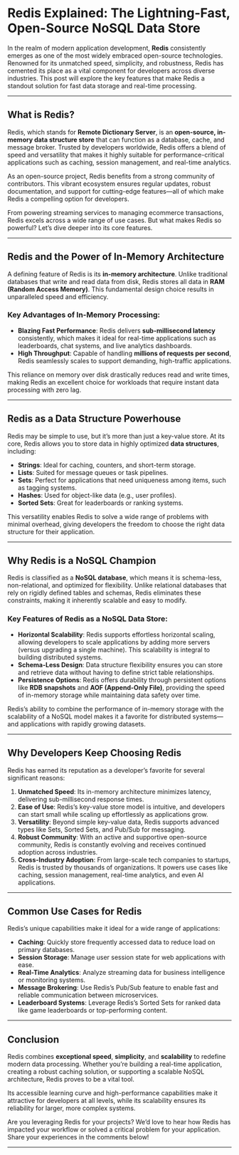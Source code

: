 # Redis Explained: The Lightning-Fast, Open-Source NoSQL Data Store  

In the realm of modern application development, **Redis** consistently emerges as one of the most widely embraced open-source technologies. Renowned for its unmatched speed, simplicity, and robustness, Redis has cemented its place as a vital component for developers across diverse industries. This post will explore the key features that make Redis a standout solution for fast data storage and real-time processing.  

---

## What is Redis?  

Redis, which stands for **Remote Dictionary Server**, is an **open-source, in-memory data structure store** that can function as a database, cache, and message broker. Trusted by developers worldwide, Redis offers a blend of speed and versatility that makes it highly suitable for performance-critical applications such as caching, session management, and real-time analytics.  

As an open-source project, Redis benefits from a strong community of contributors. This vibrant ecosystem ensures regular updates, robust documentation, and support for cutting-edge features—all of which make Redis a compelling option for developers.  

From powering streaming services to managing ecommerce transactions, Redis excels across a wide range of use cases. But what makes Redis so powerful? Let’s dive deeper into its core features.  

---

## Redis and the Power of In-Memory Architecture  

A defining feature of Redis is its **in-memory architecture**. Unlike traditional databases that write and read data from disk, Redis stores all data in **RAM (Random Access Memory)**. This fundamental design choice results in unparalleled speed and efficiency.  

### Key Advantages of In-Memory Processing:
- **Blazing Fast Performance**: Redis delivers **sub-millisecond latency** consistently, which makes it ideal for real-time applications such as leaderboards, chat systems, and live analytics dashboards.  
- **High Throughput**: Capable of handling **millions of requests per second**, Redis seamlessly scales to support demanding, high-traffic applications.  

This reliance on memory over disk drastically reduces read and write times, making Redis an excellent choice for workloads that require instant data processing with zero lag.  

---

## Redis as a Data Structure Powerhouse  

Redis may be simple to use, but it’s more than just a key-value store. At its core, Redis allows you to store data in highly optimized **data structures**, including:  

- **Strings**: Ideal for caching, counters, and short-term storage.  
- **Lists**: Suited for message queues or task pipelines.  
- **Sets**: Perfect for applications that need uniqueness among items, such as tagging systems.  
- **Hashes**: Used for object-like data (e.g., user profiles).  
- **Sorted Sets**: Great for leaderboards or ranking systems.  

This versatility enables Redis to solve a wide range of problems with minimal overhead, giving developers the freedom to choose the right data structure for their application.  

---

## Why Redis is a NoSQL Champion  

Redis is classified as a **NoSQL database**, which means it is schema-less, non-relational, and optimized for flexibility. Unlike relational databases that rely on rigidly defined tables and schemas, Redis eliminates these constraints, making it inherently scalable and easy to modify.  

### Key Features of Redis as a NoSQL Data Store:  
- **Horizontal Scalability**: Redis supports effortless horizontal scaling, allowing developers to scale applications by adding more servers (versus upgrading a single machine). This scalability is integral to building distributed systems.  
- **Schema-Less Design**: Data structure flexibility ensures you can store and retrieve data without having to define strict table relationships.  
- **Persistence Options**: Redis offers durability through persistent options like **RDB snapshots** and **AOF (Append-Only File)**, providing the speed of in-memory storage while maintaining data safety over time.  

Redis’s ability to combine the performance of in-memory storage with the scalability of a NoSQL model makes it a favorite for distributed systems—and applications with rapidly growing datasets.  

---

## Why Developers Keep Choosing Redis  

Redis has earned its reputation as a developer’s favorite for several significant reasons:  

1. **Unmatched Speed**: Its in-memory architecture minimizes latency, delivering sub-millisecond response times.  
2. **Ease of Use**: Redis’s key-value store model is intuitive, and developers can start small while scaling up effortlessly as applications grow.  
3. **Versatility**: Beyond simple key-value data, Redis supports advanced types like Sets, Sorted Sets, and Pub/Sub for messaging.  
4. **Robust Community**: With an active and supportive open-source community, Redis is constantly evolving and receives continued adoption across industries.  
5. **Cross-Industry Adoption**: From large-scale tech companies to startups, Redis is trusted by thousands of organizations. It powers use cases like caching, session management, real-time analytics, and even AI applications.  

---

## Common Use Cases for Redis  

Redis’s unique capabilities make it ideal for a wide range of applications:  

- **Caching**: Quickly store frequently accessed data to reduce load on primary databases.  
- **Session Storage**: Manage user session state for web applications with ease.  
- **Real-Time Analytics**: Analyze streaming data for business intelligence or monitoring systems.  
- **Message Brokering**: Use Redis’s Pub/Sub feature to enable fast and reliable communication between microservices.  
- **Leaderboard Systems**: Leverage Redis’s Sorted Sets for ranked data like game leaderboards or top-performing content.  

---

## Conclusion  

Redis combines **exceptional speed**, **simplicity**, and **scalability** to redefine modern data processing. Whether you’re building a real-time application, creating a robust caching solution, or supporting a scalable NoSQL architecture, Redis proves to be a vital tool.  

Its accessible learning curve and high-performance capabilities make it attractive for developers at all levels, while its scalability ensures its reliability for larger, more complex systems.  

Are you leveraging Redis for your projects? We’d love to hear how Redis has impacted your workflow or solved a critical problem for your application. Share your experiences in the comments below!  

---